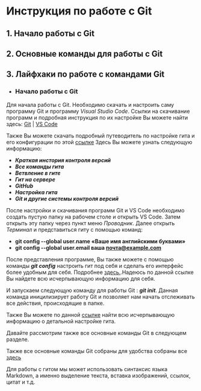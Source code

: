 # Инструкция по работе с Git
 
## 1. Начало работы с Git

## 2. Основные команды для работы с Git
 
## 3. Лайфхаки по работе с командами Git

- ### Начало работы с Git ###

Для начала работы с Git. Необходимо скачать и настроить саму программу Git и программу *Visual Studio Code*. Ссылки на скачивание программ и подробная инструкция по их настройке Вы можете найти здесь: [Git](https://git-scm.com/book/ru/v2/Введение-Установка-Git) | [VS Code](https://code.visualstudio.com)

Также Вы можете скачать подробный путеводитель по настройке гита и его конфигурации по этой [ссылке](https://git-scm.com/book/ru/v2)
Здесь Вы можете узнать следующую информацию:

* _**Краткая инстория контроля версий**_
* _**Все команды гита**_
* _**Ветвление в гите**_
* _**Гит на сервере**_
* _**GitHub**_
* _**Настройка гита**_
* _**Git и другие системы контроля версий**_

После настройки и скачивания программ Git и VS Code необходимо создать пустую папку на рабочем столе и открыть VS Code. Затем открыть эту папку через пункт меню *Проводник*. Далее открыть *Терминал* и представиться гиту с помощью команд:

- **git config --global user.name «Ваше имя английскими буквами»**
- **git config --global user.email ваша почта@example.com**

После представления программе, Вы также можете с помощью команды ***git config*** настроить гит под себя и сделать его интерфейс более удобным для себя. Подробнее [здесь.](https://git-scm.com/book/ru/v2/Настройка-Git-Конфигурация-Git).Надеюсь по данной ссылке Вы найдете всю исчерпывающую информацию для себя.

И запускаем следующую команду для работы Git :  ***git init***.
Данная команда иницилизирует работу Git и позволяет нам начать отслеживать все действия, происходящие в папке.

Также Вы можете по данной [ссылке](https://git-scm.com/book/ru/v2) найти всю исчерпывающую информацию о детальной настройке гита.

Давайте рассмотрим также все основные команды Git в следующем разделе.

Также все основные команды Git собраны для удобства собраны все [здесь](https://git-scm.com/book/ru/v2/%D0%9E%D1%81%D0%BD%D0%BE%D0%B2%D1%8B-Git-%D0%A1%D0%BE%D0%B7%D0%B4%D0%B0%D0%BD%D0%B8%D0%B5-Git-%D1%80%D0%B5%D0%BF%D0%BE%D0%B7%D0%B8%D1%82%D0%BE%D1%80%D0%B8%D1%8F)

Для работы с гитом мы может использовать синтаксис языка Markdown, а именно выделение текста, вставка изображений, ссылок, цитат и т.д.
